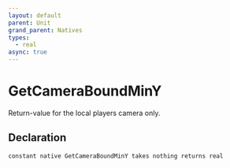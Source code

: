 ```yaml
---
layout: default
parent: Unit
grand_parent: Natives
types:
  - real
async: true
---
```


# GetCameraBoundMinY
Return-value for the local players camera only.

## Declaration

```
constant native GetCameraBoundMinY takes nothing returns real
```